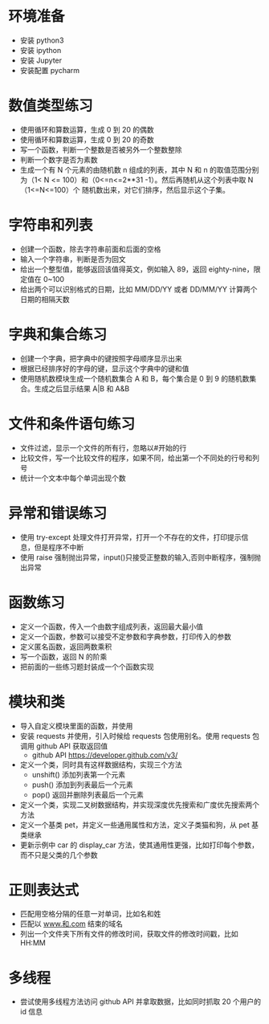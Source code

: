 # 环境准备

- 安装 python3
- 安装 ipython
- 安装 Jupyter
- 安装配置 pycharm

# 数值类型练习

- 使用循环和算数运算，生成 0 到 20 的偶数
- 使用循环和算数运算，生成 0 到 20 的奇数
- 写一个函数，判断一个整数是否被另外一个整数整除
- 判断一个数字是否为素数
- 生成一个有 N 个元素的由随机数 n 组成的列表，其中 N 和 n 的取值范围分别为（1< N
  <= 100）和（0<=n<=2\*\*31 -1）。然后再随机从这个列表中取 N（1<=N<=100）个
  随机数出来，对它们排序，然后显示这个子集。

# 字符串和列表

- 创建一个函数，除去字符串前面和后面的空格
- 输入一个字符串，判断是否为回文
- 给出一个整型值，能够返回该值得英文，例如输入 89，返回 eighty-nine，限定值在 0~100
- 给出两个可以识别格式的日期，比如 MM/DD/YY 或者 DD/MM/YY 计算两个日期的相隔天数

# 字典和集合练习

- 创建一个字典，把字典中的键按照字母顺序显示出来
- 根据已经排序好的字母的键，显示这个字典中的键和值
- 使用随机数模块生成一个随机数集合 A 和 B，每个集合是 0 到 9 的随机数集合。生成之后显示结果 A|B 和 A&B

# 文件和条件语句练习

- 文件过滤，显示一个文件的所有行，忽略以#开始的行
- 比较文件，写一个比较文件的程序，如果不同，给出第一个不同处的行号和列号
- 统计一个文本中每个单词出现个数

# 异常和错误练习

- 使用 try-except 处理文件打开异常，打开一个不存在的文件，打印提示信息，但是程序不中断
- 使用 raise 强制抛出异常，input()只接受正整数的输入,否则中断程序，强制抛出异常

# 函数练习

- 定义一个函数，传入一个由数字组成列表，返回最大最小值
- 定义一个函数，参数可以接受不定参数和字典参数，打印传入的参数
- 定义匿名函数，返回两数乘积
- 写一个函数，返回 N 的阶乘
- 把前面的一些练习题封装成一个个函数实现

# 模块和类

- 导入自定义模块里面的函数，并使用
- 安装 requests 并使用，引入时候给 requests 包使用别名。使用 requests 包调用 github API 获取返回值
  - github API https://developer.github.com/v3/
- 定义一个类，同时具有这样数据结构，实现三个方法
  - unshift() 添加列表第一个元素
  - push() 添加到列表最后一个元素
  - pop() 返回并删除列表最后一个元素
- 定义一个类，实现二叉树数据结构，并实现深度优先搜索和广度优先搜索两个方法
- 定义一个基类 pet，并定义一些通用属性和方法，定义子类猫和狗，从 pet 基类继承
- 更新示例中 car 的 display_car 方法，使其通用性更强，比如打印每个参数，而不只是父类的几个参数

# 正则表达式

- 匹配用空格分隔的任意一对单词，比如名和姓
- 匹配以 www.和.com 结束的域名
- 列出一个文件夹下所有文件的修改时间，获取文件的修改时间戳，比如 HH:MM

# 多线程

- 尝试使用多线程方法访问 github API 并拿取数据，比如同时抓取 20 个用户的 id 信息
